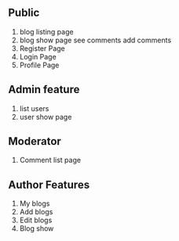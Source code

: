 ## Public

1. blog listing page
2. blog show page
   see comments
   add comments
3. Register Page
4. Login Page
5. Profile Page

## Admin feature

1. list users
2. user show page

## Moderator

1. Comment list page

## Author Features

1. My blogs
2. Add blogs
3. Edit blogs
4. Blog show
